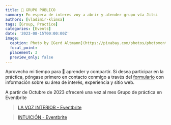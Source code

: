 ```yaml
---
title: 👥 GRUPO PÚBLICO
summary: En espera de interes voy a abrir y atender grupo vía Jitsi
authors: [vladimir-klimsa]
tags: [Group, Practice]
categories: [Events]
date: '2023-08-15T00:00:00Z'
image:
  caption: Photo by [Gerd Altmann](https://pixabay.com/photos/photomontage-faces-photo-album-556811/)
  focal_point: 
  placement: 3
  preview_only: false
---
```


Aprovecho mi tiempo para 🙌 aprender y compartir. Si desea participar en la práctica, póngase primero en contacto conmigo a través del [formulario](/es/#contacto) con información sobre su área de interés, experiencia y sitio web.

A partir de Octubre de 2023 ofreceré una vez al mes Grupo de práctica en Eventbrite

> [LA VOZ INTERIOR - Eventbrite](https://www.eventbrite.co.uk/o/vladimir-klimsa-69104497903)

> [INTUICIÓN - Eventbrite](https://www.eventbrite.co.uk/o/vladimir-klimsa-69104497903)
